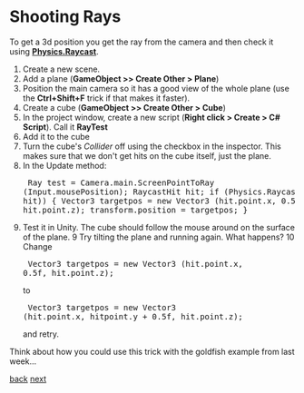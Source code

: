 # Shooting Rays

To get a 3d position you get the ray from the camera and then check it using **[Physics.Raycast](http://docs.unity3d.com/Documentation/ScriptReference/Physics.Raycast.html)**.

1. Create a new scene.
2. Add a plane (**GameObject >> Create Other > Plane**)
3. Position the main camera so it has a good view of the whole plane (use the **Ctrl+Shift+F** trick if that makes it faster).
4. Create a cube (**GameObject >> Create Other > Cube**)
5. In the project window, create a new script (**Right click > Create > C# Script**). Call it **RayTest**
6. Add it to the cube 
6. Turn the cube's *Collider* off using the checkbox in the inspector. This makes sure that we don't get hits on the cube itself, just the plane.
7. In the Update method:<pre>
Ray test = Camera.main.ScreenPointToRay (Input.mousePosition);
RaycastHit hit;
if (Physics.Raycast (test, out hit)) 
    {
    Vector3 targetpos = new Vector3 (hit.point.x, 0.5f, hit.point.z);
    transform.position = targetpos;
    }</pre>
8. Test it in Unity. The cube should follow the mouse around on the surface of the plane.
9 Try tilting the plane and running again. What happens?
10 Change<pre>
 Vector3 targetpos = new Vector3 (hit.point.x, 0.5f, hit.point.z);</pre>
to<pre> Vector3 targetpos = new Vector3 (hit.point.x, hitpoint.y + 0.5f, hit.point.z);</pre> and retry.

Think about how you could use this trick with the goldfish example from last week...

[back](4-16) [next](4-18)
				
			